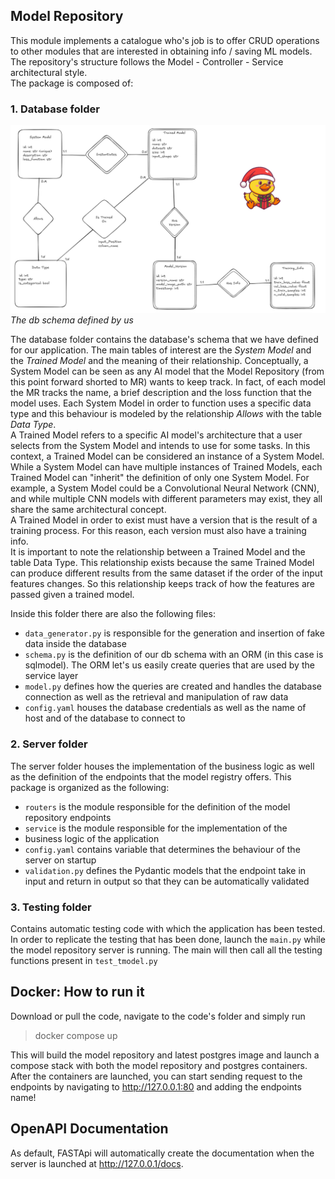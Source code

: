 ## Model Repository
This module implements a catalogue
who's job is to offer CRUD operations to other modules
that are interested in obtaining info
/ saving ML models.   The repository's structure follows the Model - Controller - Service
architectural style.  
The package is composed of:
### 1. Database folder
![db_schema](db_schema.png)
*The db schema defined by us*   

The database folder contains the database's schema that we have defined for our application.
The main tables of interest are the *System Model* and the *Trained Model* and the meaning
of their relationship. Conceptually, a System Model can be seen as any AI model that 
the Model Repository (from this point forward shorted to MR) wants to keep track. 
In fact, of each model the MR tracks the name, a brief description and the loss function that
the model uses. Each System Model in order to function uses a specific data type and
this behaviour is modeled by the relationship *Allows* with the table *Data Type*.  
A Trained Model refers to a specific AI model's architecture
that a user selects from the System Model and intends to use for some tasks. 
In this context, a Trained Model can be considered an  instance of a System Model. 
While a System Model can have multiple instances of Trained Models, each Trained 
Model can "inherit" the definition of only one System Model. 
For example, a System Model could be a Convolutional Neural Network (CNN), 
and while multiple CNN models with different parameters may exist, they all share the 
same architectural concept.  
A Trained Model in order to exist must have a version that is the result of a training 
process. For this reason, each version must also have a training info.  
It is important to note the relationship between a Trained Model and the table Data Type.
This relationship exists because the same Trained Model can produce different results from the same dataset if 
the order of the input features changes. So this relationship keeps track of how the 
features are passed given a trained model.  

Inside this folder there are also the following files:
*   `data_generator.py` is responsible for the generation and
insertion of fake data inside the database
* `schema.py` is the definition of our db schema with an ORM (in this
case is sqlmodel). The ORM let's us easily create queries that are used by
the service layer
* `model.py` defines how the queries are created and handles the database
connection as well as the retrieval and manipulation of raw data
* `config.yaml` houses the database credentials as well as the name of 
host and of the database to connect to
### 2. Server folder
The server folder houses the implementation of the business logic as
well as the definition of the endpoints that the model registry offers.
This package is organized as the following:
* `routers` is the module responsible for the definition
of the model repository endpoints
* `service` is the module responsible for the implementation of the 
* business logic of the application
* `config.yaml` contains variable that determines the behaviour of the 
server on startup
* `validation.py` defines the Pydantic models that the endpoint take in input and
return in output so that they can be automatically validated
### 3. Testing folder
Contains automatic testing code with which the application has been 
tested. In order to replicate the testing that has been done, launch
the `main.py` while the model repository server is running. The main 
will then call all the testing functions present in `test_tmodel.py`
## Docker: How to run it
Download or pull the code, navigate to the code's folder and simply run  
> docker compose up  

This will build the model repository and latest postgres image and
launch a compose stack with both the model repository and postgres
containers. After the containers are launched, you can start sending
request to the endpoints by navigating to http://127.0.0.1:80 and
adding the endpoints name!
## OpenAPI Documentation
As default, FASTApi will automatically create the documentation when 
the server is launched at http://127.0.0.1/docs.  